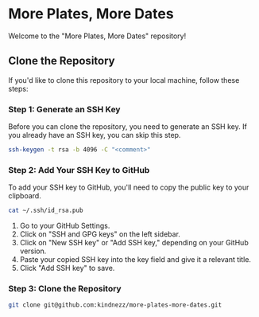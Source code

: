 # More Plates, More Dates

Welcome to the "More Plates, More Dates" repository!

## Clone the Repository

If you'd like to clone this repository to your local machine, follow these steps:

### Step 1: Generate an SSH Key

Before you can clone the repository, you need to generate an SSH key. If you already have an SSH key, you can skip this step.

```bash
ssh-keygen -t rsa -b 4096 -C "<comment>"
```

### Step 2: Add Your SSH Key to GitHub

To add your SSH key to GitHub, you'll need to copy the public key to your clipboard.

```bash
cat ~/.ssh/id_rsa.pub
```

1. Go to your GitHub Settings.
2. Click on "SSH and GPG keys" on the left sidebar.
3. Click on "New SSH key" or "Add SSH key," depending on your GitHub version.
4. Paste your copied SSH key into the key field and give it a relevant title.
5. Click "Add SSH key" to save.

### Step 3: Clone the Repository

```bash
git clone git@github.com:kindnezz/more-plates-more-dates.git
```
